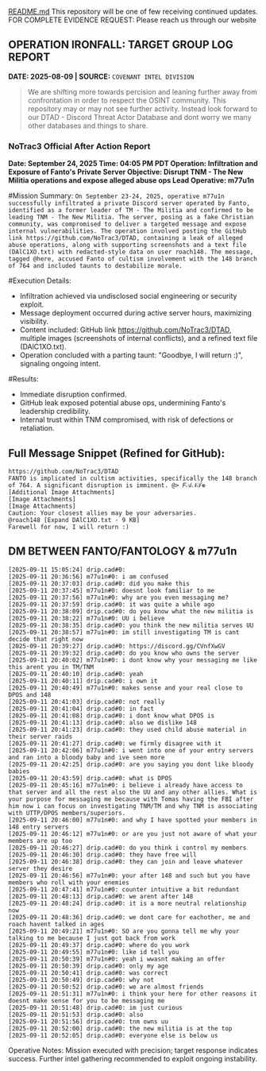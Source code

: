 [README.md](https://github.com/user-attachments/files/21803463/README.md)
This repository will be one of few receiving continued updates. 
FOR COMPLETE EVIDENCE REQUEST: Please reach us through our website 

## OPERATION IRONFALL: TARGET GROUP LOG REPORT
__DATE: 2025-08-09  | SOURCE:__ `COVENANT INTEL DIVISION`

> We are shifting more towards percision and leaning further away from confrontation in order to respect the OSINT community. This repository may or may not see further activity. Instead look forward to our DTAD - Discord Threat Actor Database and dont worry we many other databases and things to share.

### NoTrac3 Official After Action Report
__Date: September 24, 2025
Time: 04:05 PM PDT
Operation: Infiltration and Exposure of Fanto's Private Server
Objective: Disrupt TNM - The New Militia operations and expose alleged abuse ops
Lead Operative: m77u1n__

#Mission Summary:
`On September 23-24, 2025, operative m77u1n successfully infiltrated a private Discord server operated by Fanto, identified as a former leader of TM - The Militia and confirmed to be leading TNM - The New Militia. The server, posing as a fake Christian community, was compromised to deliver a targeted message and expose internal vulnerabilities. The operation involved posting the GitHub link https://github.com/NoTrac3/DTAD, containing a leak of alleged abuse operations, along with supporting screenshots and a text file (DAlC1XO.txt) with redacted-style data on user roach148. The message, tagged @here, accused Fanto of cultism involvement with the 148 branch of 764 and included taunts to destabilize morale.`

#Execution Details:
- Infiltration achieved via undisclosed social engineering or security exploit.
- Message deployment occurred during active server hours, maximizing visibility.
- Content included: GitHub link https://github.com/NoTrac3/DTAD, multiple images (screenshots of internal conflicts), and a refined text file (DAlC1XO.txt).
- Operation concluded with a parting taunt: "Goodbye, I will return :)", signaling ongoing intent.

#Results:
- Immediate disruption confirmed\.
- GitHub leak exposed potential abuse ops, undermining Fanto's leadership credibility.
- Internal trust within TNM compromised, with risk of defections or retaliation.

## Full Message Snippet (Refined for GitHub):
```@here [Image Attachments]
https://github.com/NoTrac3/DTAD
FANTO is implicated in cultism activities, specifically the 148 branch of 764. A significant disruption is imminent. @> 𝐹𝒜𝒩𝒯❁
[Additional Image Attachments]
[Image Attachments]
[Image Attachments]
Caution: Your closest allies may be your adversaries. 
@roach148 [Expand DAlC1XO.txt - 9 KB]
Farewell for now, I will return :)
```

## DM BETWEEN FANTO/FANTOLOGY & m77u1n
```=== FULL MESSAGE HISTORY ===
[2025-09-11 15:05:24] drip.cad#0: 
[2025-09-11 20:36:56] m77u1n#0: i am confused
[2025-09-11 20:37:03] drip.cad#0: did you make this
[2025-09-11 20:37:45] m77u1n#0: doesnt look familiar to me
[2025-09-11 20:37:56] m77u1n#0: why are you even messaging me?
[2025-09-11 20:37:59] drip.cad#0: it was quite a while ago
[2025-09-11 20:38:09] drip.cad#0: do you know what the new militia is
[2025-09-11 20:38:22] m77u1n#0: UU i believe
[2025-09-11 20:38:35] drip.cad#0: you think the new militia serves UU
[2025-09-11 20:38:57] m77u1n#0: im still investigating TM is cant decide that right now
[2025-09-11 20:39:27] drip.cad#0: https://discord.gg/CVnfXwGV
[2025-09-11 20:39:32] drip.cad#0: do you know who owns the server
[2025-09-11 20:40:02] m77u1n#0: i dont know why your messaging me like this arent you in TM/TNM
[2025-09-11 20:40:10] drip.cad#0: yeah
[2025-09-11 20:40:11] drip.cad#0: i own it
[2025-09-11 20:40:49] m77u1n#0: makes sense and your real close to DPOS and 148
[2025-09-11 20:41:03] drip.cad#0: not really
[2025-09-11 20:41:04] drip.cad#0: in fact
[2025-09-11 20:41:08] drip.cad#0: i dont know what DPOS is
[2025-09-11 20:41:13] drip.cad#0: also we dislike 148
[2025-09-11 20:41:23] drip.cad#0: they used child abuse material in their server raids
[2025-09-11 20:41:27] drip.cad#0: we firmly disagree with it
[2025-09-11 20:42:06] m77u1n#0: i went into one of your entry servers and ran into a bloody baby and ive seen more
[2025-09-11 20:42:25] drip.cad#0: are you saying you dont like bloody babies
[2025-09-11 20:43:59] drip.cad#0: what is DPOS
[2025-09-11 20:45:16] m77u1n#0: i believe i already have access to that server and all the rest also the UU and any other allies. What is your purpose for messaging me because with Tomas having the FBI after him now i can focus on investigating TNM/TM and why TNM is associating with UTTP/DPOS members/superiors.
[2025-09-11 20:46:00] m77u1n#0: and why I have spotted your members in 148 entry servers
[2025-09-11 20:46:12] m77u1n#0: or are you just not aware of what your members are up too
[2025-09-11 20:46:27] drip.cad#0: do you think i control my members
[2025-09-11 20:46:30] drip.cad#0: they have free will
[2025-09-11 20:46:38] drip.cad#0: they can join and leave whatever server they desire
[2025-09-11 20:46:56] m77u1n#0: your after 148 and such but you have members who roll with your enemies
[2025-09-11 20:47:41] m77u1n#0: counter intuitive a bit redundant
[2025-09-11 20:48:13] drip.cad#0: we arent after 148
[2025-09-11 20:48:24] drip.cad#0: it is a more neutral relationship now
[2025-09-11 20:48:36] drip.cad#0: we dont care for eachother, me and roach havent talked in ages
[2025-09-11 20:49:21] m77u1n#0: SO are you gonna tell me why your talking to me because I just got back from work
[2025-09-11 20:49:37] drip.cad#0: where do you work
[2025-09-11 20:49:55] m77u1n#0: like id tell you
[2025-09-11 20:50:39] m77u1n#0: yeah i wwasnt making an offer
[2025-09-11 20:50:39] drip.cad#0: only my age
[2025-09-11 20:50:41] drip.cad#0: was correct
[2025-09-11 20:50:49] drip.cad#0: why not
[2025-09-11 20:50:52] drip.cad#0: we are almost friends
[2025-09-11 20:51:31] m77u1n#0: i think your here for other reasons it doesnt make sense for you to be messaging me
[2025-09-11 20:51:48] drip.cad#0: im just curious
[2025-09-11 20:51:53] drip.cad#0: also
[2025-09-11 20:51:56] drip.cad#0: tnm owns uu
[2025-09-11 20:52:00] drip.cad#0: the new militia is at the top
[2025-09-11 20:52:05] drip.cad#0: everyone else is below us
```

Operative Notes:
Mission executed with precision; target response indicates success. Further intel gathering recommended to exploit ongoing instability.

